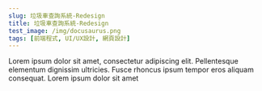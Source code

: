 ```yaml
---
slug: 垃圾車查詢系統-Redesign
title: 垃圾車查詢系統-Redesign
test_image: /img/docusaurus.png
tags: [前端程式, UI/UX設計, 網頁設計]
---
```


Lorem ipsum dolor sit amet, consectetur adipiscing elit. Pellentesque elementum dignissim ultricies. Fusce rhoncus ipsum tempor eros aliquam consequat. Lorem ipsum dolor sit amet
